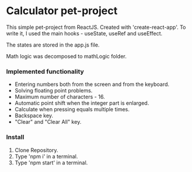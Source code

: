 # Сalculator pet-project

This simple pet-project from ReactJS.
Created with 'create-react-app'.
To write it, I used the main hooks - useState, useRef and useEffect.

The states are stored in the app.js file.

Math logic was decomposed to mathLogic folder.

### Implemented functionality
* Entering numbers both from the screen and from the keyboard.
* Solving floating point problems.
* Maximum number of characters - 16.
* Automatic point shift when the integer part is enlarged.
* Calculate when pressing equals multiple times.
* Backspace key.
* "Clear" and "Clear All" key.

### Install
1. Clone Repository.
2. Type 'npm i' in a terminal.
3. Type 'npm start' in a terminal.

